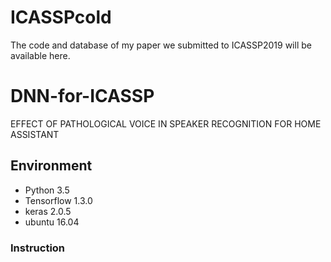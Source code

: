 # ICASSPcold
The code and database of my paper we submitted to ICASSP2019 will be available here.


# DNN-for-ICASSP
EFFECT OF PATHOLOGICAL VOICE IN SPEAKER RECOGNITION FOR HOME ASSISTANT

## Environment

- Python 3.5
- Tensorflow 1.3.0
- keras 2.0.5
- ubuntu 16.04

### Instruction 
